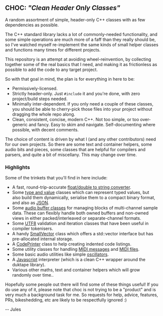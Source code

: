 ## CHOC: _"Clean Header Only Classes"_

A random assortment of simple, header-only C++ classes with as few dependencies as possible.

The C++ standard library lacks a lot of commonly-needed functionality, and some simple operations are much more of a faff than they really should be, so I've watched myself re-implement the same kinds of small helper classes and functions many times for different projects.

This repository is an attempt at avoiding wheel-reinvention, by collecting together some of the real basics that I need, and making it as frictionless as possible to add the code to any target project.

So with that goal in mind, the plan is for everything in here to be:
 - Permissively-licensed.
 - Strictly header-only. Just `#include` it and you're done, with zero project/build steps needed.
 - Minimally inter-dependent. If you only need a couple of these classes, you should be able to cherry-pick those files into your project without dragging the whole repo along.
 - Clean, consistent, concise, modern C++. Not too simple, or too over-generic and fancy. Easy to skim and navigate. Self-documenting where possible, with decent comments.

The choice of content is driven by what I (and any other contributors) need for our own projects. So there are some text and container helpers, some audio bits and pieces, some classes that are helpful for compilers and parsers, and quite a bit of miscellany. This may change over time.

### Highlights

Some of the trinkets that you'll find in here include:

- A fast, round-trip-accurate [float/double to string converter](./text/choc_FloatToString.h).
- Some [type and value](./containers/choc_Value.h) classes which can represent typed values, but also build them dynamically, serialise them to a compact binary format, and also as [JSON](./text/choc_JSON.h).
- Some [audio buffer classes](./audio/choc_SampleBuffers.h) for managing blocks of multi-channel sample data. These can flexibly handle both owned buffers and non-owned views in either packed/interleaved or separate-channel formats.
- Some [UTF8](./text/choc_UTF8.h) validation and iteration classes that have been useful in compiler tokenisers.
- A handy [SmallVector](./containers/choc_SmallVector.h) class which offers a std::vector interface but has pre-allocated internal storage.
- A [CodePrinter](./text/CodePrinter.h) class to help creating indented code listings.
- Some utility classes for handling [MIDI messages](./audio/choc_MIDI.h) and [MIDI files](./.audio/choc_MIDIFile.h).
- Some basic audio utilities like simple [oscillators](./audio/choc_Oscillators.h).
- A [Javascript](./javascript/choc_javascript.h) interpreter (which is a clean C++ wrapper around the duktape library).
- Various other maths, text and container helpers which will grow randomly over time..

Hopefully some people out there will find some of these things useful! If you do use any of it, please note that choc is not trying to be a "product" and is very much a background task for me. So requests for help, advice, features, PRs, bikeshedding, etc are likely to be respectfully ignored :)



-- Jules